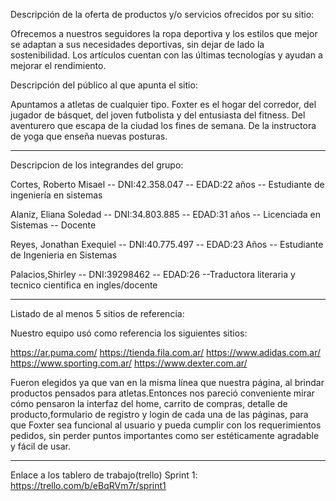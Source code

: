 Descripción de la oferta de productos y/o servicios ofrecidos por su sitio:

Ofrecemos a nuestros seguidores la ropa deportiva y los estilos que mejor se adaptan a sus necesidades deportivas, sin dejar de lado la sostenibilidad. Los artículos cuentan con las últimas tecnologías y  ayudan a mejorar el rendimiento.

Descripción del público al que apunta el sitio:

Apuntamos a atletas de cualquier tipo. Foxter es el hogar del corredor, del jugador de básquet, del joven futbolista y del entusiasta del fitness. Del aventurero que escapa de la ciudad los fines de semana. De la instructora de yoga que enseña nuevas posturas.

------------------------------------------------

Descripcion de los integrandes del grupo:

Cortes, Roberto Misael -- DNI:42.358.047 -- EDAD:22 años -- Estudiante de ingeniería en sistemas

Alaniz, Eliana Soledad -- DNI:34.803.885 -- EDAD:31 años -- Licenciada en Sistemas -- Docente

Reyes, Jonathan Exequiel -- DNI:40.775.497 -- EDAD:23 Años -- Estudiante de Ingenieria en Sistemas

Palacios,Shirley -- DNI:39298462 -- EDAD:26 --Traductora literaria y tecnico cientifica en ingles/docente

----------------------------------------------

Listado de al menos 5 sitios de referencia:

Nuestro equipo usó como referencia los siguientes sitios:

https://ar.puma.com/
https://tienda.fila.com.ar/
https://www.adidas.com.ar/
https://www.sporting.com.ar/
https://www.dexter.com.ar/

Fueron elegidos ya que van en la misma línea que nuestra página,
al brindar productos pensados para atletas.Entonces nos pareció
conveniente mirar cómo pensaron la interfaz del home, carrito 
de compras, detalle de producto,formulario de registro y login de cada una de las páginas,
para que Foxter sea funcional al usuario y pueda cumplir con los
requerimientos pedidos, sin perder puntos  importantes como ser
estéticamente agradable y fácil de usar.

---------------------------------------------------
Enlace a los tablero de trabajo(trello)
Sprint 1: https://trello.com/b/eBqRVm7r/sprint1


